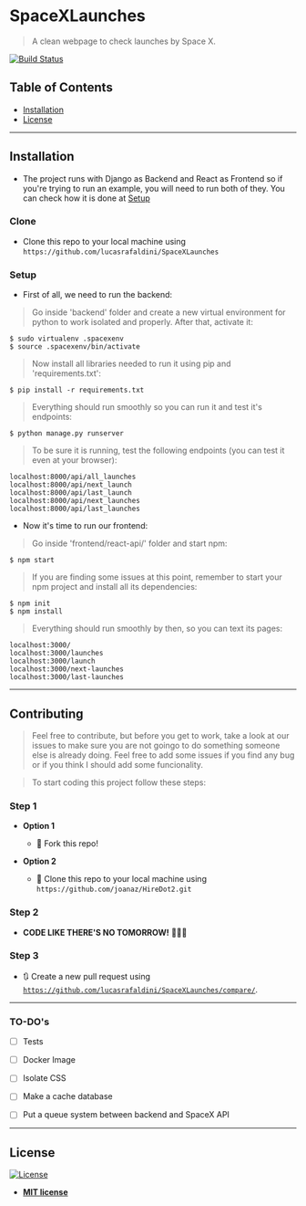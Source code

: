 # 


# SpaceXLaunches

> A clean webpage to check launches by Space X.

[![Build Status](http://img.shields.io/travis/badges/badgerbadgerbadger.svg?style=flat-square)](https://travis-ci.org/badges/badgerbadgerbadger) 


## Table of Contents


- [Installation](#installation)
- [License](#license)


---

## Installation

- The project runs with Django as Backend and React as Frontend so if you're trying to run an example, you will need to run both of they. You can check how it is done at [Setup](#setup)


### Clone

- Clone this repo to your local machine using `https://github.com/lucasrafaldini/SpaceXLaunches`

### Setup

- First of all, we need to run the backend:

> Go inside 'backend' folder and create a new virtual environment for python to work isolated and properly. After that, activate it:

```shell
$ sudo virtualenv .spacexenv
$ source .spacexenv/bin/activate
```

> Now install all libraries needed to run it using pip and 'requirements.txt':

```shell
$ pip install -r requirements.txt
```

> Everything should run smoothly so you can run it and test it's endpoints:

```shell
$ python manage.py runserver
```

> To be sure it is running, test the following endpoints (you can test it even at your browser):

```shell
localhost:8000/api/all_launches
localhost:8000/api/next_launch
localhost:8000/api/last_launch
localhost:8000/api/next_launches
localhost:8000/api/last_launches
```

- Now it's time to run our frontend:

> Go inside 'frontend/react-api/' folder and start npm:

```shell
$ npm start
```

> If you are finding some issues at this point, remember to start your npm project and install all its dependencies:

```shell
$ npm init
$ npm install
```

> Everything should run smoothly by then, so you can text its pages:

```shell
localhost:3000/
localhost:3000/launches
localhost:3000/launch
localhost:3000/next-launches
localhost:3000/last-launches
```

---

## Contributing

> Feel free to contribute, but before you get to work, take a look at our issues to make sure you are not goingo to do something someone else is already doing. Feel free to add some issues if you find any bug or if you think I should add some funcionality.

> To start coding this project follow these steps:

### Step 1

- **Option 1**
    - 🍴 Fork this repo!

- **Option 2**
    - 👯 Clone this repo to your local machine using `https://github.com/joanaz/HireDot2.git`

### Step 2

- **CODE LIKE THERE'S NO TOMORROW!** 🔨🔨🔨

### Step 3

- 🔃 Create a new pull request using <a href="https://github.com/lucasrafaldini/SpaceXLaunches/compare/" target="_blank">`https://github.com/lucasrafaldini/SpaceXLaunches/compare/`</a>.

---

### TO-DO's

- [ ] Tests
- [ ] Docker Image
- [ ] Isolate CSS
- [ ] Make a cache database
- [ ] Put a queue system between backend and SpaceX API


---

## License

[![License](http://img.shields.io/:license-mit-blue.svg?style=flat-square)](http://badges.mit-license.org)

- **[MIT license](http://opensource.org/licenses/mit-license.php)**
